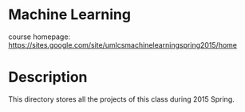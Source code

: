 # Machine Learning 
course homepage: https://sites.google.com/site/umlcsmachinelearningspring2015/home

# Description
This directory stores all the projects of this class during 2015 Spring.